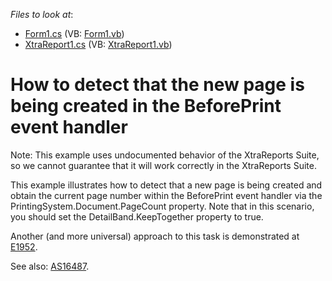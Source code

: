 <!-- default file list -->
*Files to look at*:

* [Form1.cs](./CS/NewPageStarted/Form1.cs) (VB: [Form1.vb](./VB/NewPageStarted/Form1.vb))
* [XtraReport1.cs](./CS/NewPageStarted/XtraReport1.cs) (VB: [XtraReport1.vb](./VB/NewPageStarted/XtraReport1.vb))
<!-- default file list end -->
# How to detect that the new page is being created in the BeforePrint event handler


<p>Note: This example uses undocumented behavior of the XtraReports Suite, so we cannot guarantee that it will work correctly in the XtraReports Suite.</p><p>This example illustrates how to detect that a new page is being created and obtain the current page number within the BeforePrint event handler via the PrintingSystem.Document.PageCount property. Note that in this scenario, you should set the DetailBand.KeepTogether property to true.</p><p>Another (and more universal) approach to this task is demonstrated at <a href="https://www.devexpress.com/Support/Center/p/E1952">E1952</a>.</p><p>See also: <a href="https://www.devexpress.com/Support/Center/p/AS16487">AS16487</a>.</p>

<br/>


